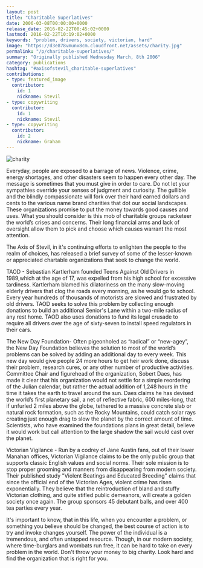 ```yaml
---
layout: post
title: "Charitable Superlatives"
date: 2006-03-08T00:00:00+0000
release_date: 2016-02-22T08:45:02+0000
lastmod: 2016-02-22T10:19:02+0000
keywords: "problem, drivers, society, victorian, hard"
image: "https://d3e878vmunx8cm.cloudfront.net/assets/charity.jpg"
permalink: "/p/charitable-superlatives/"
summary: "Originally published Wednesday March, 8th 2006"
category: publications
hashtag: "#axisofstevil_charitable-superlatives"
contributions:
- type: featured_image
  contributor:
    id: 1
    nickname: Stevil
- type: copywriting
  contributor:
    id: 1
    nickname: Stevil
- type: copywriting
  contributor:
    id: 2
    nickname: Graham
---
```


[id_1]: https://d3e878vmunx8cm.cloudfront.net/assets/charity.jpg "charity"
![charity][id_1]

Everyday, people are exposed to a barrage of news. Violence, crime, energy shortages, and other disasters seem to happen every other day. The message is sometimes that you must give in order to care. Do not let your sympathies override your senses of judgment and curiosity. The gullible and the blindly compassionate will fork over their hard earned dollars and cents to the various name brand charities that dot our social landscapes. These organizations promise to put the money towards good causes and uses. What you should consider is this mob of charitable groups racketeer the world’s crises and concerns. Their long financial arms and lack of oversight allow them to pick and choose which causes warrant the most attention.

The Axis of Stevil, in it's continuing efforts to enlighten the people to the realm of choices, has released a brief survey of some of the lesser-known or appreciated chartable organizations that seek to change the world.

TAOD - Sebastian Kartlerham founded Teens Against Old Drivers in 1989,which at the age of 17, was expelled from his high school for excessive tardiness. Kartlerham blamed his dilatoriness on the many slow-moving elderly drivers that clog the roads every morning, as he would go to school. Every year hundreds of thousands of motorists are slowed and frustrated by old drivers. TAOD seeks to solve this problem by collecting enough donations to build an additional Senior's Lane within a two-mile radius of any rest home. TAOD also uses donations to fund its legal crusade to require all drivers over the age of sixty-seven to install speed regulators in their cars.

The New Day Foundation- Often pigeonholed as “radical” or “new-agey”, the New Day Foundation believes the solution to most of the world’s problems can be solved by adding an additional day to every week. This new day would give people 24 more hours to get heir work done, discuss their problem, research cures, or any other number of productive activities. Committee Chair and figurehead of the organization, Sobert Daes, has made it clear that his organization would not settle for a simple reordering of the Julian calendar, but rather the actual addition of 1,248 hours in the time it takes the earth to travel around the sun. Daes claims he has devised the world’s first planetary sail, a net of reflective fabric, 600 miles-long, that if unfurled 2 miles above the globe, tethered to a massive concrete slab or natural rock formation, such as the Rocky Mountains, could catch solar rays creating just enough drag to slow the planet by the correct amount of time. Scientists, who have examined the foundations plans in great detail, believe it would work but call attention to the large shadow the sail would cast over the planet.

Victorian Vigilance - Run by a codrey of Jane Austin fans, out of their lower Manahan offices, Victorian Vigilance claims to be the only public group that supports classic English values and social norms. Their sole mission is to stop proper grooming and manners from disappearing from modern society. Their published study "Violent Beatings and Educated Breeding" claims that since the official end of the Victorian Ages, violent crime has risen exponentially. They believe that the reintroduction of bland and stuffy Victorian clothing, and quite stifled public demeanors, will create a golden society once again. The group sponsors 45 debutant balls, and over 400 tea parties every year.

It's important to know, that in this life, when you encounter a problem, or something you believe should be changed, the best course of action is to try and invoke changes yourself. The power of the individual is a tremendous, and often untapped resource. Though, in our modern society, where time-burglars and wombats run free, it can be hard to take on every problem in the world. Don't throw your money to big charity. Look hard and find the organization that is right for you.
